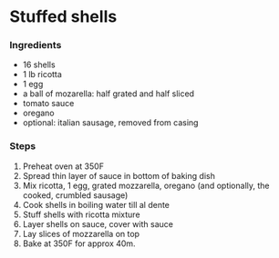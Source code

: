 # Stuffed shells

### Ingredients

* 16 shells
* 1 lb ricotta
* 1 egg
* a ball of mozarella: half grated and half sliced
* tomato sauce
* oregano
* optional: italian sausage, removed from casing

### Steps

1. Preheat oven at 350F
2. Spread thin layer of sauce in bottom of baking dish
3. Mix ricotta, 1 egg, grated mozzarella, oregano \(and optionally, the cooked, crumbled sausage\)
4. Cook shells in boiling water till al dente
5. Stuff shells with ricotta mixture
6. Layer shells on sauce, cover with sauce
7. Lay slices of mozzarella on top
8. Bake at 350F for approx 40m.

